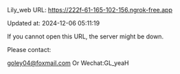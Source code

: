 Lily_web URL: https://222f-61-165-102-156.ngrok-free.app

Updated at: 2024-12-06 05:11:19

If you cannot open this URL, the server might be down.

Please contact: 

goley04@foxmail.com Or Wechat:GL_yeaH